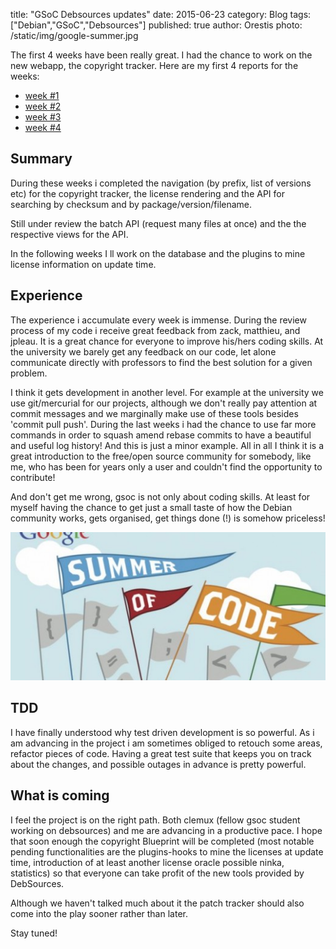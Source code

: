 title: "GSoC Debsources updates"
date: 2015-06-23
category: Blog
tags: ["Debian","GSoC","Debsources"]
published: true
author: Orestis
photo: /static/img/google-summer.jpg

The first 4 weeks have been really great. I had the chance to work on the new webapp, the copyright tracker. Here are my first 4 reports for the weeks:

* [week #1](http://lists.alioth.debian.org/pipermail/soc-coordination/2015-May/002459.html)
* [week #2](http://lists.alioth.debian.org/pipermail/soc-coordination/2015-June/002488.html)
* [week #3](http://lists.alioth.debian.org/pipermail/soc-coordination/2015-June/002506.html)
* [week #4](http://lists.alioth.debian.org/pipermail/soc-coordination/2015-June/002522.html)

## Summary

During these weeks i completed the navigation (by prefix, list of versions etc) for the copyright tracker, the license rendering and the API for searching by checksum and by package/version/filename.

Still under review the batch API (request many files at once) and the the respective views for the API.

In the following weeks I ll work on the database and the plugins to mine license information on update time.

## Experience

The experience i accumulate every week is immense. During the review process of my code i receive great feedback from zack, matthieu, and jpleau.  It is a great chance for everyone to improve his/hers coding skills. At the university we barely get any feedback on our code, let alone communicate directly with professors to find the best solution for a given problem.

I think it gets development in another level. For example at the university we use git/mercurial for our projects, although we don't really pay attention at commit messages and we marginally make use of these tools besides 'commit pull push'. During the last weeks i had the chance to use far more commands in order to squash amend rebase commits to have a beautiful and useful log history! And this is just a minor example. All in all I think it is a great introduction to the free/open source community for somebody, like me, who has been for years only a user and couldn't find the opportunity to contribute!

And don't get me wrong, gsoc is not only about coding skills. At least for myself having the chance to get just a small taste of how the Debian community works, gets organised, get things done (!) is somehow priceless! 

![Summer of code](/static/img/google-summer.jpg)

## TDD

I have finally understood why test driven development is so powerful. As i am advancing in the project i am sometimes obliged to retouch some areas, refactor pieces of code. Having a great test suite that keeps you on track about the changes, and possible outages in advance is pretty powerful.

## What is coming

I feel the project is on the right path. Both clemux (fellow gsoc student working on debsources) and me are advancing in a productive pace. I hope that soon enough the copyright Blueprint will be completed (most notable pending functionalities are the plugins-hooks to mine the licenses at update time, introduction of at least another license oracle possible ninka, statistics) so that everyone can take profit of the new tools provided by DebSources. 

Although we haven't talked much about it the patch tracker should also come into the play sooner rather than later.

Stay tuned!